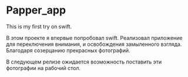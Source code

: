 # Papper_app

This is my first try on swift.

В этом проекте я впервые попробовал swift.
Реализовал приложение для переключения внимания, и освобождения замыленного взгляда.
Благодаря созерцанию прекрасных фотографий.

В следующем релизе ожидается возможность поставить эти фотографии на рабочий стол.